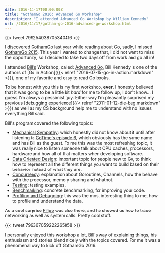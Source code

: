 ```yaml
---
date: 2016-11-17T00:00:00Z
title: "GothamGo 2016: Advanced Go Workshop"
description: "I attended Advanced Go Workshop by William Kennedy"
url: /2016/11/17/gotham-go-2016-advanced-go-workshop.html
---
```


{{< tweet 799254038705340416 >}}

I discovered [GothamGo](http://gothamgo.com/) last year while reading about Go, sadly, I missed [GothamGo 2015](https://www.youtube.com/playlist?list=PLeGxIOPLk9ELh9tsPZMzau6CzMjfMzp9-). This year I wanted to change that, I did not want to miss the opportunity, so I decided to take two days off from work and go all in!

I attended [Bill's](https://www.goinggo.net/) Workshop, called: [Advanced Go](https://www.ardanlabs.com/advanced-ultimate-go), Bill Kennedy is one of the authors of [Go in Action]({{< relref "2016-07-15-go-in-action.markdown" >}}), one of my favorite and easy to read Go books.

To be honest with you this is my first workshop, **ever**. I honestly believed that it was going to be a little bit _hard_ for me to follow up, I don't know... I guess I'm always a pessimist guy. Either way I'm pleasantly surprised my previous [debugging experience]({{< relref "2011-01-12-die-bug.markdown" >}}) as well as my CS background help me to understand with no issues everything Bill said.

Bill's program covered the following topics:

* [Mechanical Sympathy](https://www.youtube.com/watch?v=MC1EKLQ2Wmg): which honestly did not know about it until after listening to [GoTime's episode 6](https://changelog.com/gotime/6), which obviously has the same name and has Bill as the guest. To me this was the most refreshing topic, it was really nice to listen someone talk about CPU caches, processors, hardware and how all of that matters when developing software.
* [Data Oriented Design](https://github.com/ardanlabs/gotraining/tree/master/topics/api/composition): important topic for people new to Go, to think how to represent all the different things you want to build based on their behavior instead of what they are.
* [Concurrency](https://github.com/ardanlabs/gotraining/tree/master/topics/concurrency): explanation about Goroutines, Channels, how the behave with the processor, memory sharing and whatnot.
* [Testing](https://github.com/ardanlabs/gotraining/tree/master/topics/testing): testing examples.
* [Benchmarking](https://github.com/ardanlabs/gotraining/tree/master/topics/testing/benchmarks): concrete benchmarking, for improving your code.
* [Profiling and Debugging](https://github.com/ardanlabs/gotraining/tree/master/topics/profiling): this was the most interesting thing to me, how to profile and understand the data.

As a cool surprise [Filipo](https://twitter.com/FiloSottile) was also there, and he showed us how to trace networking as well as system calls. Pretty cool stuff.

{{< tweet 799367059222265858 >}}

I personally enjoyed this workshop a lot, Bill's way of explaining things, his enthusiasm and stories blend nicely with the topics covered. For me it was a phenomenal way to kick off GothamGo 2016.
